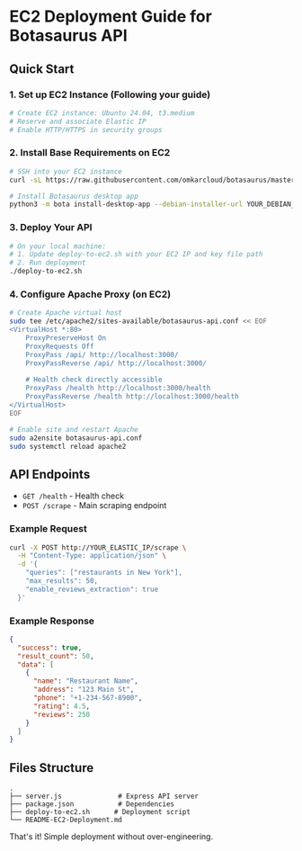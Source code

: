 # EC2 Deployment Guide for Botasaurus API

## Quick Start

### 1. Set up EC2 Instance (Following your guide)
```bash
# Create EC2 instance: Ubuntu 24.04, t3.medium
# Reserve and associate Elastic IP
# Enable HTTP/HTTPS in security groups
```

### 2. Install Base Requirements on EC2
```bash
# SSH into your EC2 instance
curl -sL https://raw.githubusercontent.com/omkarcloud/botasaurus/master/vm-scripts/install-bota-desktop.sh | bash

# Install Botasaurus desktop app
python3 -m bota install-desktop-app --debian-installer-url YOUR_DEBIAN_INSTALLER_URL --custom-args "--auth-token YOUR_AUTH_TOKEN"
```

### 3. Deploy Your API
```bash
# On your local machine:
# 1. Update deploy-to-ec2.sh with your EC2 IP and key file path
# 2. Run deployment
./deploy-to-ec2.sh
```

### 4. Configure Apache Proxy (on EC2)
```bash
# Create Apache virtual host
sudo tee /etc/apache2/sites-available/botasaurus-api.conf << EOF
<VirtualHost *:80>
    ProxyPreserveHost On
    ProxyRequests Off
    ProxyPass /api/ http://localhost:3000/
    ProxyPassReverse /api/ http://localhost:3000/
    
    # Health check directly accessible
    ProxyPass /health http://localhost:3000/health
    ProxyPassReverse /health http://localhost:3000/health
</VirtualHost>
EOF

# Enable site and restart Apache
sudo a2ensite botasaurus-api.conf
sudo systemctl reload apache2
```

## API Endpoints

- `GET /health` - Health check
- `POST /scrape` - Main scraping endpoint

### Example Request
```bash
curl -X POST http://YOUR_ELASTIC_IP/scrape \
  -H "Content-Type: application/json" \
  -d '{
    "queries": ["restaurants in New York"],
    "max_results": 50,
    "enable_reviews_extraction": true
  }'
```

### Example Response
```json
{
  "success": true,
  "result_count": 50,
  "data": [
    {
      "name": "Restaurant Name",
      "address": "123 Main St",
      "phone": "+1-234-567-8900",
      "rating": 4.5,
      "reviews": 250
    }
  ]
}
```

## Files Structure
```
.
├── server.js              # Express API server
├── package.json           # Dependencies
├── deploy-to-ec2.sh      # Deployment script
└── README-EC2-Deployment.md
```

That's it! Simple deployment without over-engineering.